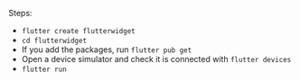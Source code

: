 Steps:

- `flutter create flutterwidget`
- `cd flutterwidget`
- If you add the packages, run `flutter pub get`
- Open a device simulator and check it is connected with `flutter devices`
- `flutter run`